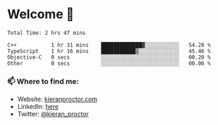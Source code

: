 # Welcome 🦘

<!--START_SECTION:waka-->

```text
Total Time: 2 hrs 47 mins

C++           1 hr 31 mins    █████████████▓░░░░░░░░░░░   54.28 %
TypeScript    1 hr 16 mins    ███████████▒░░░░░░░░░░░░░   45.46 %
Objective-C   0 secs          ░░░░░░░░░░░░░░░░░░░░░░░░░   00.20 %
Other         0 secs          ░░░░░░░░░░░░░░░░░░░░░░░░░   00.06 %
```

<!--END_SECTION:waka-->

### 📫 Where to find me:

-   Website: [kieranproctor.com](https://kieranproctor.com/)
-   LinkedIn: [here](https://www.linkedin.com/in/kieran-proctor-086b5a159/)
-   Twitter: [@kieran_proctor](https://twitter.com/kieran_proctor)
